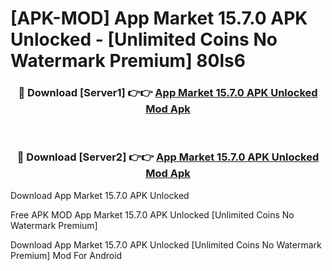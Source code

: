 # [APK-MOD] App Market 15.7.0 APK Unlocked - [Unlimited Coins No Watermark Premium] 80ls6



<div align="center">
<h3>🔴 Download [Server1] 👉👉 <a href="https://momento.my/?title=App_Market_15.7.0_APK_Unlocked">App Market 15.7.0 APK Unlocked Mod Apk</a></h3><br>

<h3>🔴 Download [Server2] 👉👉 <a href="https://momento.my/?title=App_Market_15.7.0_APK_Unlocked">App Market 15.7.0 APK Unlocked Mod Apk</a></h3>
</div>



Download App Market 15.7.0 APK Unlocked 

Free APK MOD App Market 15.7.0 APK Unlocked [Unlimited Coins No Watermark Premium]

Download App Market 15.7.0 APK Unlocked [Unlimited Coins No Watermark Premium] Mod For Android
